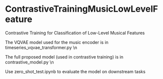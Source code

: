 # ContrastiveTrainingMusicLowLevelFeature
Contrastive Training for Classification of Low-Level Musical Features

The VQVAE model used for the music encoder is in timeseries_vqvae_transformer.py \n

The full proposed model (used in contrastive training) is in contrastive_model.py \n

Use zero_shot_test.ipynb to evaluate the model on downstream tasks

